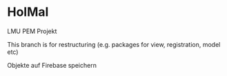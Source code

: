 # HolMal
LMU PEM Projekt


This branch is for restructuring (e.g. packages for view, registration, model etc)

Objekte auf Firebase speichern

